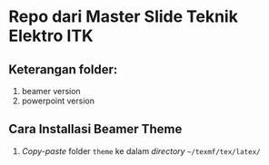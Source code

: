 # Repo dari Master Slide Teknik Elektro ITK

## Keterangan folder:

1. beamer version
2. powerpoint version

## Cara Installasi Beamer Theme

1. *Copy-paste* folder `theme` ke dalam *directory* `~/texmf/tex/latex/`

